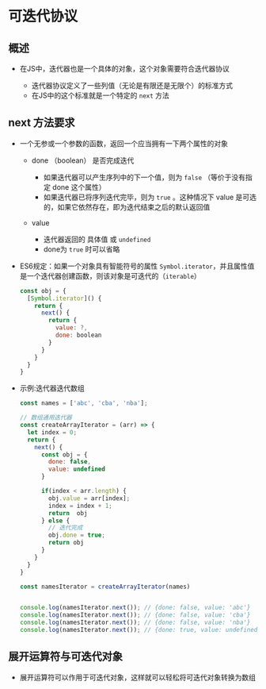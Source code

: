 # 可迭代协议

## 概述

+ 在JS中，迭代器也是一个具体的对象，这个对象需要符合迭代器协议

  + 迭代器协议定义了一些列值（无论是有限还是无限个）的标准方式
  + 在JS中的这个标准就是一个特定的 `next` 方法

## next 方法要求

+ 一个无参或一个参数的函数，返回一个应当拥有一下两个属性的对象

  + done （boolean） 是否完成迭代

    + 如果迭代器可以产生序列中的下一个值，则为 `false` （等价于没有指定 done 这个属性）
    + 如果迭代器已将序列迭代完毕，则为 `true` 。这种情况下 value 是可选的，如果它依然存在，即为迭代结束之后的默认返回值

  + value

    + 迭代器返回的 具体值 或 `undefined`
    + done为 `true` 时可以省略


+ ES6规定：如果一个对象具有智能符号的属性 `Symbol.iterator`，并且属性值是一个迭代器创建函数，则该对象是可迭代的（`iterable`）

  ```js
  const obj = {
    [Symbol.iterator]() {
      return {
        next() {
          return {
            value: ?,
            done: boolean
          }
        }
      }
    }
  }
  ```

+ 示例:迭代器迭代数组

  ```js
  const names = ['abc', 'cba', 'nba'];

  // 数组通用迭代器
  const createArrayIterator = (arr) => {
    let index = 0;
    return {
      next() {
        const obj = {
          done: false,
          value: undefined
        }

        if(index < arr.length) {
          obj.value = arr[index];
          index = index + 1;
          return  obj
        } else {
          // 迭代完成
          obj.done = true;
          return obj
        }
      }
    }
  }

  const namesIterator = createArrayIterator(names)


  console.log(namesIterator.next()); // {done: false, value: 'abc'}
  console.log(namesIterator.next()); // {done: false, value: 'cba'}
  console.log(namesIterator.next()); // {done: false, value: 'nba'}
  console.log(namesIterator.next()); // {done: true, value: undefined}
  ```



## 展开运算符与可迭代对象

+ 展开运算符可以作用于可迭代对象，这样就可以轻松将可迭代对象转换为数组
